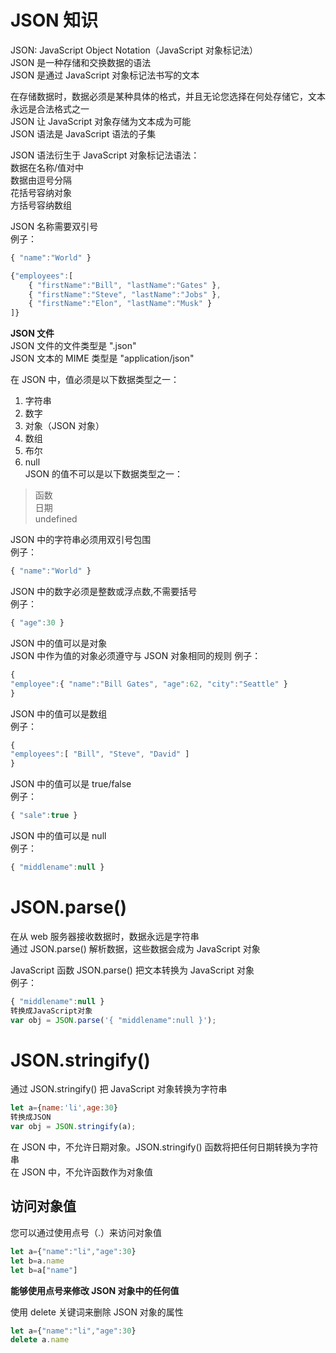 JSON 知识
===

JSON: JavaScript Object Notation（JavaScript 对象标记法）  
JSON 是一种存储和交换数据的语法  
JSON 是通过 JavaScript 对象标记法书写的文本  

在存储数据时，数据必须是某种具体的格式，并且无论您选择在何处存储它，文本永远是合法格式之一  
JSON 让 JavaScript 对象存储为文本成为可能  
JSON 语法是 JavaScript 语法的子集  

JSON 语法衍生于 JavaScript 对象标记法语法：  
数据在名称/值对中  
数据由逗号分隔  
花括号容纳对象  
方括号容纳数组  

JSON 名称需要双引号  
例子：  
```js
{ "name":"World" }
```
```js
{"employees":[
    { "firstName":"Bill", "lastName":"Gates" },
    { "firstName":"Steve", "lastName":"Jobs" },
    { "firstName":"Elon", "lastName":"Musk" }
]}
```

**JSON 文件**  
JSON 文件的文件类型是 ".json"  
JSON 文本的 MIME 类型是 "application/json"   

在 JSON 中，值必须是以下数据类型之一：  
1. 字符串  
2. 数字  
3. 对象（JSON 对象）  
4. 数组  
5. 布尔  
6. null  
JSON 的值不可以是以下数据类型之一：  
> 函数  
> 日期  
> undefined  

JSON 中的字符串必须用双引号包围  
例子：  
```js
{ "name":"World" }
```  

JSON 中的数字必须是整数或浮点数,不需要括号    
例子：  
```js
{ "age":30 }
``` 

JSON 中的值可以是对象  
JSON 中作为值的对象必须遵守与 JSON 对象相同的规则
例子：  
```js
{
"employee":{ "name":"Bill Gates", "age":62, "city":"Seattle" }
}
```

JSON 中的值可以是数组  
例子：  
```js
{
"employees":[ "Bill", "Steve", "David" ]
}
```  

JSON 中的值可以是 true/false  
例子：  
```js
{ "sale":true }
``` 

JSON 中的值可以是 null  
例子：  
```js
{ "middlename":null }
``` 

JSON.parse()
===
在从 web 服务器接收数据时，数据永远是字符串  
通过 JSON.parse() 解析数据，这些数据会成为 JavaScript 对象  


JavaScript 函数 JSON.parse() 把文本转换为 JavaScript 对象  
例子：  
```js
{ "middlename":null }
转换成JavaScript对象
var obj = JSON.parse('{ "middlename":null }');
``` 

JSON.stringify()  
===
通过 JSON.stringify() 把 JavaScript 对象转换为字符串  
```js
let a={name:'li',age:30}
转换成JSON
var obj = JSON.stringify(a);
``` 

在 JSON 中，不允许日期对象。JSON.stringify() 函数将把任何日期转换为字符串  
在 JSON 中，不允许函数作为对象值  


访问对象值
---
您可以通过使用点号（.）来访问对象值  
```js
let a={"name":"li","age":30}
let b=a.name
let b=a["name"]
```
**能够使用点号来修改 JSON 对象中的任何值**  

使用 delete 关键词来删除 JSON 对象的属性  
```js
let a={"name":"li","age":30}
delete a.name
```